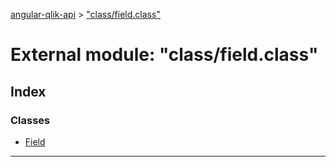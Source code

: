 [angular-qlik-api](../README.md) > ["class/field.class"](../modules/_class_field_class_.md)

# External module: "class/field.class"

## Index

### Classes

* [Field](../classes/_class_field_class_.field.md)

---

